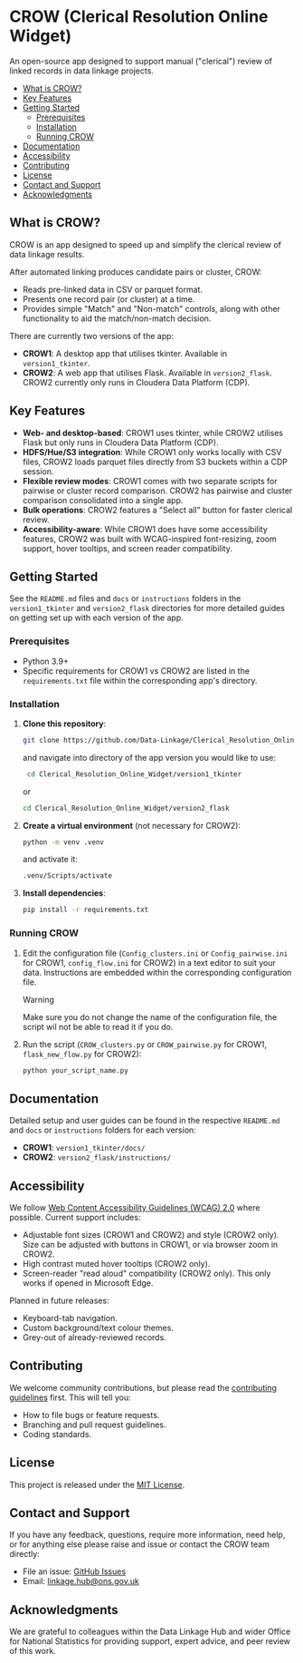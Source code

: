 # CROW (Clerical Resolution Online Widget)

An open-source app designed to support manual ("clerical") review of linked
records in data linkage projects.

- [What is CROW?](#what-is-crow)
- [Key Features](#key-features)
- [Getting Started](#getting-started)
  - [Prerequisites](#prerequisites)
  - [Installation](#installation)
  - [Running CROW](#running-crow)
- [Documentation](#documentation)
- [Accessibility](#accessibility)
- [Contributing](#contributing)
- [License](#license)
- [Contact and Support](#contact-and-support)
- [Acknowledgments](#acknowledgments)

## What is CROW?

CROW is an app designed to speed up and simplify the clerical review of data
linkage results.

After automated linking produces candidate pairs or cluster,
CROW:

- Reads pre-linked data in CSV or parquet format.
- Presents one record pair (or cluster) at a time.
- Provides simple "Match" and "Non-match" controls, along with other
  functionality to aid the match/non-match decision.

There are currently two versions of the app:

- **CROW1**: A desktop app that utilises tkinter. Available in
  `version1_tkinter`.
- **CROW2**: A web app that utilises Flask. Available in `version2_flask`. CROW2
  currently only runs in Cloudera Data Platform (CDP).

## Key Features

- **Web- and desktop-based**: CROW1 uses tkinter, while CROW2 utilises Flask but
  only runs in Cloudera Data Platform (CDP).
- **HDFS/Hue/S3 integration**: While CROW1 only works locally with CSV files,
  CROW2 loads parquet files directly from S3 buckets within a CDP session.
- **Flexible review modes**: CROW1 comes with two separate scripts for pairwise
  or cluster record comparison. CROW2 has pairwise and cluster comparison
  consolidated into a single app.
- **Bulk operations**: CROW2 features a "Select all" button for faster clerical
  review.
- **Accessibility-aware**: While CROW1 does have some accessibility features,
  CROW2 was built with WCAG-inspired font-resizing, zoom support, hover
  tooltips, and screen reader compatibility.

## Getting Started

See the `README.md` files and `docs` or `instructions` folders in the
`version1_tkinter` and `version2_flask` directories for more detailed guides on
getting set up with each version of the app.

### Prerequisites

- Python 3.9+
- Specific requirements for CROW1 vs CROW2 are listed in the `requirements.txt`
  file within the corresponding app's directory.

### Installation

1. **Clone this repository**:

   ```sh
   git clone https://github.com/Data-Linkage/Clerical_Resolution_Online_Widget.git
   ```

   and navigate into directory of the app version you would like to use:

   ```sh
    cd Clerical_Resolution_Online_Widget/version1_tkinter
   ```

   or

   ```sh
   cd Clerical_Resolution_Online_Widget/version2_flask
   ```

2. **Create a virtual environment** (not necessary for CROW2):

   ```sh
   python -m venv .venv
   ```

   and activate it:

   ```sh
   .venv/Scripts/activate
   ```

3. **Install dependencies**:

   ```sh
   pip install -r requirements.txt
   ```

### Running CROW

1. Edit the configuration file (`Config_clusters.ini` or `Config_pairwise.ini`
   for CROW1, `config_flow.ini` for CROW2) in a text editor to suit your data.
   Instructions are embedded within the corresponding configuration file.

   > [!WARNING]
   >
   > Make sure you do not change the name of the configuration file, the script
   > wil not be able to read it if you do.

2. Run the script (`CROW_clusters.py` or `CROW_pairwise.py` for CROW1,
   `flask_new_flow.py` for CROW2):

   ```sh
   python your_script_name.py
   ```

## Documentation

Detailed setup and user guides can be found in the respective `README.md` and
`docs` or `instructions` folders for each version:

- **CROW1**: `version1_tkinter/docs/`
- **CROW2**: `version2_flask/instructions/`

## Accessibility

We follow [Web Content Accessibility Guidelines (WCAG) 2.0][wcag] where
possible. Current support includes:

- Adjustable font sizes (CROW1 and CROW2) and style (CROW2 only). Size can be
  adjusted with buttons in CROW1, or via browser zoom in CROW2.
- High contrast muted hover tooltips (CROW2 only).
- Screen-reader "read aloud" compatibility (CROW2 only). This only works if
  opened in Microsoft Edge.

Planned in future releases:

- Keyboard-tab navigation.
- Custom background/text colour themes.
- Grey-out of already-reviewed records.

## Contributing

We welcome community contributions, but please read the [contributing
guidelines][contributing] first. This will tell you:

- How to file bugs or feature requests.
- Branching and pull request guidelines.
- Coding standards.

## License

This project is released under the [MIT License][license].

## Contact and Support

If you have any feedback, questions, require more information, need help, or for
anything else please raise and issue or contact the CROW team directly:

- File an issue: [GitHub Issues][issues]
- Email: <linkage.hub@ons.gov.uk>

## Acknowledgments

We are grateful to colleagues within the Data Linkage Hub and wider Office for
National Statistics for providing support, expert advice, and peer
review of this work.

[contributing]: ./CONTRIBUTING.md
[issues]: https://github.com/Data-Linkage/Clerical_Resolution_Online_Widget/issues
[license]: ./LICENSE
[wcag]: https://www.w3.org/TR/2008/REC-WCAG20-20081211/
